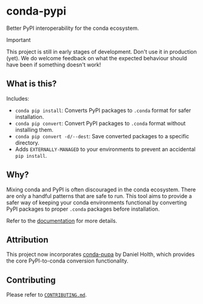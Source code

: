# conda-pypi

Better PyPI interoperability for the conda ecosystem.

> [!IMPORTANT]
> This project is still in early stages of development. Don't use it in production (yet).
> We do welcome feedback on what the expected behaviour should have been if something doesn't work!

## What is this?

Includes:

- `conda pip install`: Converts PyPI packages to `.conda` format for safer installation.
- `conda pip convert`: Convert PyPI packages to `.conda` format without installing them.
- `conda pip convert -d/--dest`: Save converted packages to a specific directory.
- Adds `EXTERNALLY-MANAGED` to your environments to prevent an accidental `pip install`.

## Why?

Mixing conda and PyPI is often discouraged in the conda ecosystem.
There are only a handful patterns that are safe to run. This tool
aims to provide a safer way of keeping your conda environments functional
by converting PyPI packages to proper `.conda` packages before installation.

Refer to the [documentation](docs/) for more details.

## Attribution

This project now incorporates [conda-pupa](https://github.com/dholth/conda-pupa) by Daniel Holth, which provides the core PyPI-to-conda conversion functionality.

## Contributing

Please refer to [`CONTRIBUTING.md`](/CONTRIBUTING.md).
